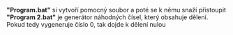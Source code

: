 **"Program.bat"** si vytvoří pomocný soubor a poté se k němu snaží přistoupit<br>
**"Program 2.bat"** je generátor náhodných čísel, který obsahuje dělení. Pokud tedy vygeneruje číslo 0, tak dojde k dělení nulou